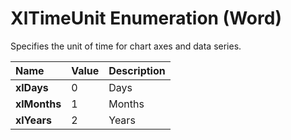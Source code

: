 
# XlTimeUnit Enumeration (Word)

Specifies the unit of time for chart axes and data series.



|**Name**|**Value**|**Description**|
|:-----|:-----|:-----|
| **xlDays**|0|Days|
| **xlMonths**|1|Months|
| **xlYears**|2|Years|
